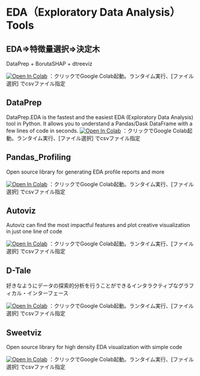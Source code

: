 # EDA（Exploratory Data Analysis） Tools
## EDA⇒特徴量選択⇒決定木
DataPrep + BorutaSHAP + dtreeviz

[![Open In Colab](https://colab.research.google.com/assets/colab-badge.svg)](https://colab.research.google.com/github/hima2b4/Auto_Profiling/blob/master/EDA⇒特徴量選択⇒決定木.ipynb)
：クリックでGoogle Colab起動。ランタイム実行、[ファイル選択] でcsvファイル指定

## DataPrep
DataPrep.EDA is the fastest and the easiest EDA (Exploratory Data Analysis) tool in Python. It allows you to understand a Pandas/Dask DataFrame with a few lines of code in seconds.
[![Open In Colab](https://colab.research.google.com/assets/colab-badge.svg)](https://colab.research.google.com/github/hima2b4/Auto_Profiling/blob/master/Auto_DataPrep.ipynb)
：クリックでGoogle Colab起動。ランタイム実行、[ファイル選択] でcsvファイル指定

## Pandas_Profiling
Open source library for generating EDA profile reports and more

[![Open In Colab](https://colab.research.google.com/assets/colab-badge.svg)](https://colab.research.google.com/github/hima2b4/Auto_Profiling/blob/master/Auto_Profiling.ipynb)
：クリックでGoogle Colab起動。ランタイム実行、[ファイル選択] でcsvファイル指定

## Autoviz
Autoviz can find the most impactful features and plot creative visualization in just one line of code

[![Open In Colab](https://colab.research.google.com/assets/colab-badge.svg)](https://colab.research.google.com/github/hima2b4/Auto_Profiling/blob/master/Autoviz_localfile_upload.ipynb)
：クリックでGoogle Colab起動。ランタイム実行、[ファイル選択] でcsvファイル指定

## D-Tale
好きなようにデータの探索的分析を行うことができるインタラクティブなグラフィカル・インターフェース

[![Open In Colab](https://colab.research.google.com/assets/colab-badge.svg)](https://colab.research.google.com/github/hima2b4/Auto_Profiling/blob/master/Auto_D-Tale.ipynb)
：クリックでGoogle Colab起動。ランタイム実行、[ファイル選択] でcsvファイル指定

## Sweetviz
Open source library for high density EDA visualization with simple code

[![Open In Colab](https://colab.research.google.com/assets/colab-badge.svg)](https://colab.research.google.com/github/hima2b4/Auto_Profiling/blob/master/Auto_Sweetviz.ipynb)
：クリックでGoogle Colab起動。ランタイム実行、[ファイル選択] でcsvファイル指定

